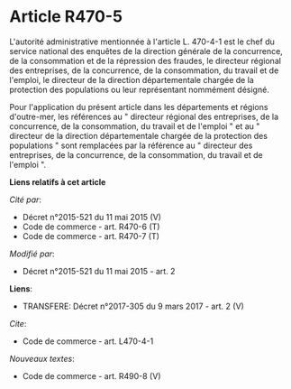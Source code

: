 # Article R470-5

L'autorité administrative mentionnée à l'article L. 470-4-1 est le chef du service national des enquêtes de la direction
générale de la concurrence, de la consommation et de la répression des fraudes, le directeur régional des entreprises, de la
concurrence, de la consommation, du travail et de l'emploi, le directeur de la direction départementale chargée de la
protection des populations ou leur représentant nommément désigné. 

Pour l'application du présent article dans les départements et régions d'outre-mer, les références au " directeur régional
des entreprises, de la concurrence, de la consommation, du travail et de l'emploi " et au " directeur de la direction
départementale chargée de la protection des populations " sont remplacées par la référence au " directeur des entreprises, de
la concurrence, de la consommation, du travail et de l'emploi ".

**Liens relatifs à cet article**

_Cité par_:

  - Décret n°2015-521 du 11 mai 2015 (V)
  - Code de commerce - art. R470-6 (T)
  - Code de commerce - art. R470-7 (T)

_Modifié par_:

  - Décret n°2015-521 du 11 mai 2015 - art. 2

**Liens**:

  - TRANSFERE: Décret n°2017-305 du 9 mars 2017 - art. 2 (V)

_Cite_:

  - Code de commerce - art. L470-4-1

_Nouveaux textes_:

  - Code de commerce - art. R490-8 (V)
